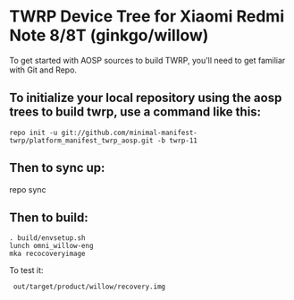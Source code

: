 # TWRP Device Tree for Xiaomi Redmi Note 8/8T (ginkgo/willow)

To get started with AOSP sources to build TWRP, you'll need to get familiar with Git and Repo.

## To initialize your local repository using the aosp trees to build twrp, use a command like this:

```
repo init -u git://github.com/minimal-manifest-twrp/platform_manifest_twrp_aosp.git -b twrp-11
```

## Then to sync up:

repo sync

## Then to build:

```
. build/envsetup.sh
lunch omni_willow-eng
mka recocoveryimage
```

To test it:

```
 out/target/product/willow/recovery.img
```